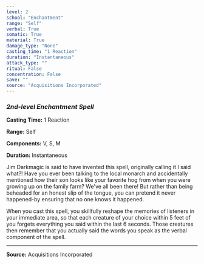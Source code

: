 ```yaml
---
level: 2
school: "Enchantment"
range: "Self"
verbal: True
somatic: True
material: True
damage_type: "None"
casting_time: "1 Reaction"
duration: "Instantaneous"
attack_type: ""
ritual: False
concentration: False
save: ""
source: "Acquisitions Incorporated"
---
```


### *2nd-level Enchantment Spell*

**Casting Time:** 1 Reaction

**Range:** Self

**Components:** V, S, M

**Duration:** Instantaneous

Jim Darkmagic is said to have invented this spell, originally calling it I said what?! Have you ever been talking to the local monarch and accidentally mentioned how their son looks like your favorite hog from when you were growing up on the family farm? We've all been there! But rather than being beheaded for an honest slip of the tongue, you can pretend it never happened-by ensuring that no one knows it happened.
 
 When you cast this spell, you skillfully reshape the memories of listeners in your immediate area, so that each creature of your choice within 5 feet of you forgets everything you said within the last 6 seconds. Those creatures then remember that you actually said the words you speak as the verbal component of the spell.

---
**Source:** Acquisitions Incorporated
